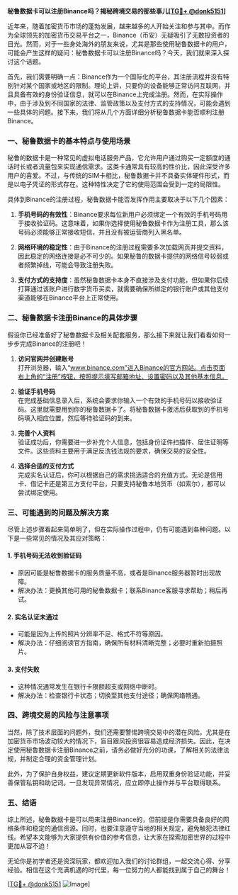 **秘鲁数据卡可以注册Binance吗？揭秘跨境交易的那些事儿[[TG💪+ @donk5151](https://t.me/s/donk5151)]**

近年来，随着加密货币市场的蓬勃发展，越来越多的人开始关注和参与其中。而作为全球领先的加密货币交易平台之一，Binance（币安）无疑吸引了无数投资者的目光。然而，对于一些身处海外的朋友来说，尤其是那些使用秘鲁数据卡的用户，可能会产生这样的疑问：秘鲁数据卡可以注册Binance吗？今天，我们就来深入探讨这个话题。

首先，我们需要明确一点：Binance作为一个国际化的平台，其注册流程并没有特别针对某个国家或地区的限制。理论上讲，只要你的设备能够正常访问互联网，并且具备有效的身份验证信息，就可以在Binance上完成注册。然而，在实际操作中，由于涉及到不同国家的法律、监管政策以及支付方式的支持情况，可能会遇到一些具体的问题。接下来，我们将从几个方面详细分析秘鲁数据卡能否顺利注册Binance。

### **一、秘鲁数据卡的基本特点与使用场景**

秘鲁的数据卡是一种常见的虚拟电话服务产品，它允许用户通过购买一定额度的通话时长或者流量包来实现通信需求。这类卡通常具有较高的性价比，因此深受许多用户的喜爱。不过，与传统的SIM卡相比，秘鲁数据卡并不具备实体硬件形式，而是以电子凭证的形式存在。这种特性决定了它的使用范围会受到一定的局限性。

具体到Binance的注册过程，秘鲁数据卡能否发挥作用主要取决于以下几个因素：

1. **手机号码的有效性**：Binance要求每位新用户必须绑定一个有效的手机号码用于接收验证码。这意味着，如果你选择使用秘鲁数据卡作为注册工具，那么该号码必须能够正常接收短信，并且没有被运营商列入黑名单。

2. **网络环境的稳定性**：由于Binance的注册过程需要多次加载网页并提交资料，因此稳定的网络连接是必不可少的。如果秘鲁的数据卡提供的网络信号较弱或者频繁掉线，可能会导致注册失败。

3. **支付方式的支持度**：虽然秘鲁数据卡本身不直接涉及支付功能，但如果你后续打算通过该账户进行数字货币买卖，就需要确保所绑定的银行账户或其他支付渠道能够在Binance平台上正常使用。

### **二、秘鲁数据卡注册Binance的具体步骤**

假设你已经准备好了秘鲁数据卡及相关配套服务，那么接下来就让我们看看如何一步步完成Binance的注册吧！

1. **访问官网并创建账号**  
   打开浏览器，输入“www.binance.com”进入Binance的官方网站。点击页面右上角的“注册”按钮，按照提示填写邮箱地址、设置密码以及其他基本信息。

2. **验证手机号码**  
   在完成基础信息录入后，系统会要求你输入一个有效的手机号码以接收验证码。这里就需要用到你的秘鲁数据卡了。将秘鲁数据卡激活后获取到的手机号码填入相应位置，然后等待验证码的到来。

3. **完善个人资料**  
   验证成功后，你需要进一步补充个人信息，包括身份证件扫描件、居住证明等文件。这些资料主要用于满足反洗钱法规的要求，确保交易的安全性。

4. **选择合适的支付方式**  
   完成实名认证后，你可以根据自己的需求挑选适合的充值方式。无论是信用卡、借记卡还是第三方支付平台，只要支持秘鲁本地货币（如索尔），都可以尝试绑定使用。

### **三、可能遇到的问题及解决方案**

尽管上述步骤看起来简单明了，但在实际操作过程中，仍有可能遇到各种问题。以下是一些常见的情况及其应对策略：

#### **1. 手机号码无法收到验证码**
   - 原因可能是秘鲁数据卡的服务质量不高，或者是Binance服务器暂时出现故障。
   - 解决办法：更换其他可用的秘鲁数据卡；联系Binance客服寻求帮助；稍后再试。

#### **2. 实名认证未通过**
   - 可能是因为上传的照片分辨率不足、格式不符等原因。
   - 解决办法：仔细阅读官方指南，确保所有材料清晰完整；必要时重新拍摄照片。

#### **3. 支付失败**
   - 这种情况通常发生在银行卡限额超支或网络中断时。
   - 解决办法：检查银行卡状态；切换至其他支付途径；确保网络畅通。

### **四、跨境交易的风险与注意事项**

当然，除了技术层面的问题外，我们还需要警惕跨境交易中的潜在风险。尤其是在加密货币市场波动较大的情况下，盲目跟风投资很容易造成经济损失。因此，在决定使用秘鲁数据卡注册Binance之前，请务必做好充分的功课，了解相关的法律法规，并制定合理的资金管理计划。

此外，为了保护自身权益，建议定期更新软件版本，启用双重身份验证功能，并妥善保管私钥和助记词。一旦发现异常情况，应立即停止操作并与平台取得联系。

### **五、结语**

综上所述，秘鲁数据卡是可以用来注册Binance的，但前提是你需要具备良好的网络条件和稳定的通信资源。同时，也要注意遵守当地的相关规定，避免触犯法律红线。希望本文能够为大家提供有价值的参考信息，让大家在探索加密世界的过程中更加从容不迫！

无论你是初学者还是资深玩家，都欢迎加入我们的讨论群组，一起交流心得、分享经验。相信在这个充满机遇的时代里，每一位努力的人都能找到属于自己的舞台！

[[TG💪+ @donk5151](https://t.me/s/donk5151) ![Image](https://i.postimg.cc/rwNCRYN7/Snipaste-2025-04-30-17-27-05.png)]